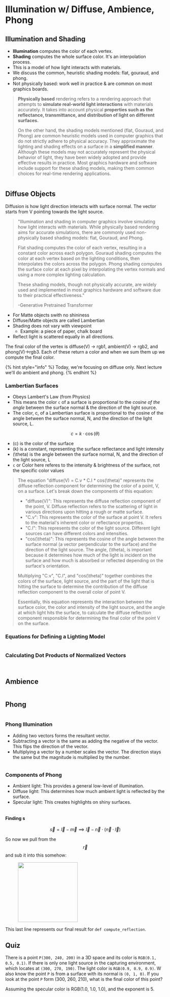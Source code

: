 # Illumination w/ Diffuse, Ambience, Phong

## Illumination and Shading

* **Illumination** computes the color of each vertex.
* **Shading** computes the whole surface color. It's an interpolation process.
* This is a model of how light interacts with materials.
* We discuss the common, heuristic shading models: flat, gouraud, and phong.
* Not physically based: work well in practice & are common on most graphics boards.

> **Physically based** rendering refers to a rendering approach that attempts to **simulate real-world light interactions** with materials accurately. It takes into account physical **properties such as the reflectance, transmittance, and distribution of light on different surfaces.**
>
> On the other hand, the shading models mentioned (flat, Gouraud, and Phong) are common heuristic models used in computer graphics that do not strictly adhere to physical accuracy. They approximate the lighting and shading effects on a surface in a **simplified manner**. Although these models may not accurately represent the physical behavior of light, they have been widely adopted and provide effective results in practice. Most graphics hardware and software include support for these shading models, making them common choices for real-time rendering applications.

<figure><img src="../../.gitbook/assets/image (703).png" alt=""><figcaption></figcaption></figure>

## Diffuse Objects

Diffusion is how light direction interacts with surface normal. The vector starts from V pointing towards the light source.

> "Illumination and shading in computer graphics involve simulating how light interacts with materials. While physically based rendering aims for accurate simulations, there are commonly used non-physically based shading models: flat, Gouraud, and Phong.
>
> Flat shading computes the color of each vertex, resulting in a constant color across each polygon. Gouraud shading computes the color at each vertex based on the lighting conditions, then interpolates the colors across the polygon. Phong shading computes the surface color at each pixel by interpolating the vertex normals and using a more complex lighting calculation.
>
> These shading models, though not physically accurate, are widely used and implemented in most graphics hardware and software due to their practical effectiveness."
>
> \-Generative Pretrained Transformer

* For Matte objects swith no shininess
* Diffuse/Matte objects are called Lambertian
* Shading does not vary with viewpoint
  * Example: a piece of paper, chalk board
* Reflect light is scattered equally in all directions.

The final color of the vertex is diffuse(V) -> rgb1, ambient(V) -> rgb2, and phong(V)->rgb3. Each of these return a color and when we sum them up we compute the final color.&#x20;

{% hint style="info" %}
Today, we're focusing on diffuse only. Next lecture we'll do ambient and phong.
{% endhint %}

### Lambertian Surfaces

* Obeys Lambert's Law (from Physics)
* This means the color `c` of a surface is proportional to the _cosine of the angle_ between the surface normal & the direction of the light source.
* The color, c, of a Lambertian surface is proportional to the cosine of the angle between the surface normal, N, and the direction of the light source, L.

$$
c = k \cdot \cos(\theta)
$$

* (c) is the color of the surface
* (k) is a constant, representing the surface reflectance and light intensity
* (\theta) is the angle between the surface normal, N, and the direction of the light source, L
* `c` or Color here referes to the intensity & brightness of the surface, not the specific color values

> The equation "diffuse(V) = C.v \* C.l \* cos(\theta)" represents the diffuse reflection component for determining the color of a point, V, on a surface. Let's break down the components of this equation:
>
> * "diffuse(V)": This represents the diffuse reflection component of the point, V. Diffuse reflection refers to the scattering of light in various directions upon hitting a rough or matte surface.
> * "C.v": This represents the color of the surface at point V. It refers to the material's inherent color or reflectance properties.
> * "C.l": This represents the color of the light source. Different light sources can have different colors and intensities.
> * "cos(\theta)": This represents the cosine of the angle between the surface normal (a vector perpendicular to the surface) and the direction of the light source. The angle, (\theta), is important because it determines how much of the light is incident on the surface and how much is absorbed or reflected depending on the surface's orientation.
>
> Multiplying "C.v", "C.l", and "cos(\theta)" together combines the colors of the surface, light source, and the part of the light that is hitting the surface to determine the contribution of the diffuse reflection component to the overall color of point V.
>
> Essentially, this equation represents the interaction between the surface color, the color and intensity of the light source, and the angle at which light hits the surface, to calculate the diffuse reflection component responsible for determining the final color of the point V on the surface.
>
>

### Equations for Defining a Lighting Model

<figure><img src="../../.gitbook/assets/image (705).png" alt=""><figcaption></figcaption></figure>

### Calculating Dot Products of Normalized Vectors

<figure><img src="../../.gitbook/assets/image (706).png" alt=""><figcaption></figcaption></figure>

<figure><img src="../../.gitbook/assets/image (712).png" alt=""><figcaption></figcaption></figure>

## Ambience

<figure><img src="../../.gitbook/assets/image (715).png" alt=""><figcaption></figcaption></figure>

## Phong

<figure><img src="../../.gitbook/assets/image (714).png" alt=""><figcaption></figcaption></figure>

### Phong Illumination

* Adding two vectors forms the resultant vector.
* Subtracting a vector is the same as adding the negative of the vector. This flips the direction of the vector.
* Multiplying a vector by a number scales the vector. The direction stays the same but the magnitude is multiplied by the number.

<figure><img src="../../.gitbook/assets/image (716).png" alt=""><figcaption></figcaption></figure>

### Components of Phong

* Ambient light: This provides a general low-level of illumination.
* Diffuse light: This determines how much ambient light is reflected by the surface.
* Specular light: This creates highlights on shiny surfaces.

<figure><img src="../../.gitbook/assets/image (719).png" alt=""><figcaption></figcaption></figure>

#### Finding s

$$
\vec{s} = \vec{l} - \vec{m} \implies \vec{l} - \vec{n} \cdot(\vec{n} \cdot \vec{l})
$$

So now we pull from the $$\vec{r}$$ and sub it into this somehow:

<figure><img src="../../.gitbook/assets/image (720).png" alt="" width="188"><figcaption></figcaption></figure>

This last line represents our final result for `def compute_reflection`.

## Quiz

There is a point `P(300, 240, 200)` in a 3D space and its color is `RGB(0.1, 0.5, 0.1)`. If there is only one light source in the capturing environment, which locates at `(300, 270, 190)`. The light color is `RGB(0.9, 0.9, 0.9)`. W also know the point `P` is from a surface with its normal is `(0, 1, 0)`. If you look at the point `P` form (300, 260, 210), what is the final color of this point?

Assuming the specular color is RGB(1.0, 1.0, 1.0), and the exponent is 5.

<figure><img src="../../.gitbook/assets/image (721).png" alt=""><figcaption></figcaption></figure>
